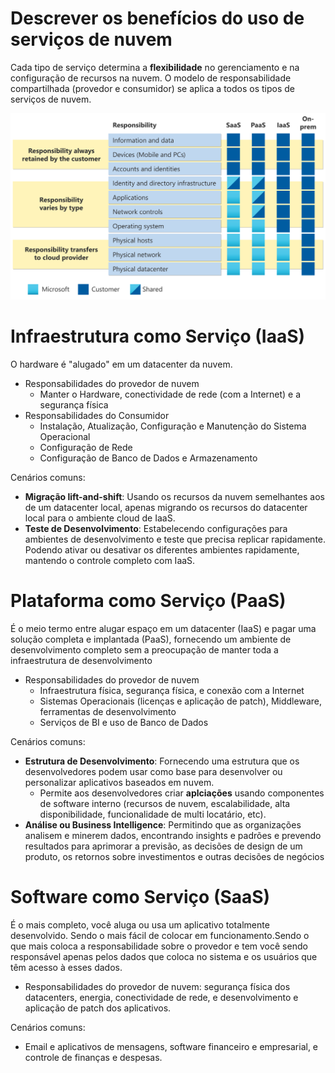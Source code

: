 <h1> Descrever os benefícios do uso de serviços de nuvem  </h1>

Cada tipo de serviço determina a **flexibilidade** no gerenciamento e na configuração de recursos na nuvem. O modelo de responsabilidade compartilhada (provedor e consumidor) se aplica a todos os tipos de serviços de nuvem.

<img alt="Modelo de responsabilidade" src="../../assets/shared-responsibility.svg" width="525px">

# Infraestrutura como Serviço (IaaS)

O hardware é "alugado" em um datacenter da nuvem.

- Responsabilidades do provedor de nuvem
  - Manter o Hardware, conectividade de rede (com a Internet) e a segurança física
- Responsabilidades do Consumidor
  - Instalação, Atualização, Configuração e Manutenção do Sistema Operacional
  - Configuração de Rede
  - Configuração de Banco de Dados e Armazenamento

Cenários comuns:

- **Migração lift-and-shift**: Usando os recursos da nuvem semelhantes aos de um datacenter local, apenas migrando os recursos do datacenter local para o ambiente cloud de IaaS.
- **Teste de Desenvolvimento**: Estabelecendo configurações para ambientes de desenvolvimento e teste que precisa replicar rapidamente. Podendo ativar ou desativar os diferentes ambientes rapidamente, mantendo o controle completo com IaaS.

# Plataforma como Serviço (PaaS)

É o meio termo entre alugar espaço em um datacenter (IaaS) e pagar uma solução completa e implantada (PaaS), fornecendo um ambiente de desenvolvimento completo sem a preocupação de manter toda a infraestrutura de desenvolvimento

- Responsabilidades do provedor de nuvem
  - Infraestrutura física, segurança física, e conexão com a Internet
  - Sistemas Operacionais (licenças e aplicação de patch), Middleware, ferramentas de desenvolvimento
  - Serviços de BI e uso de Banco de Dados

Cenários comuns:

- **Estrutura de Desenvolvimento**: Fornecendo uma estrutura que os desenvolvedores podem usar como base para desenvolver ou personalizar aplicativos baseados em nuvem.
  - Permite aos desenvolvedores criar **aplciações** usando componentes de software interno (recursos de nuvem, escalabilidade, alta disponibilidade, funcionalidade de multi locatário, etc).
- **Análise ou Business Intelligence**: Permitindo que as organizações analisem e minerem dados, encontrando insights e padrões e prevendo resultados para aprimorar a previsão, as decisões de design de um produto, os retornos sobre investimentos e outras decisões de negócios

# Software como Serviço (SaaS)

É o mais completo, você aluga ou usa um aplicativo totalmente desenvolvido. Sendo o mais fácil de colocar em funcionamento.Sendo o que mais coloca a responsabilidade sobre o provedor e tem você sendo responsável apenas pelos dados que coloca no sistema e os usuários que têm acesso à esses dados.

- Responsabilidades do provedor de nuvem: segurança física dos datacenters, energia, conectividade de rede, e desenvolvimento e aplicação de patch dos aplicativos.

Cenários comuns:

- Email e aplicativos de mensagens, software financeiro e empresarial, e controle de finanças e despesas.
